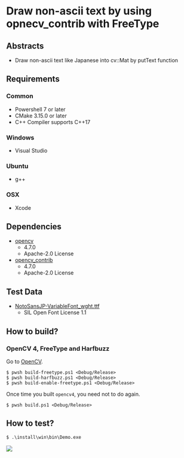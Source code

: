 # Draw non-ascii text by using opnecv_contrib with FreeType

## Abstracts

* Draw non-ascii text like Japanese into cv::Mat by putText function

## Requirements

### Common

* Powershell 7 or later
* CMake 3.15.0 or later
* C++ Compiler supports C++17

### Windows

* Visual Studio

### Ubuntu

* g++

### OSX

* Xcode

## Dependencies

* [opencv](https://github.com/opencv/opencv)
  * 4.7.0
  * Apache-2.0 License
* [opencv_contrib](https://github.com/opencv/opencv_contrib)
  * 4.7.0
  * Apache-2.0 License

## Test Data

* [NotoSansJP-VariableFont_wght.ttf](https://fonts.google.com/noto/specimen/Noto+Sans+JP)
  * SIL Open Font License 1.1

## How to build?

### OpenCV 4, FreeType and Harfbuzz

Go to [OpenCV](..).

````shell
$ pwsh build-freetype.ps1 <Debug/Release>
$ pwsh build-harfbuzz.ps1 <Debug/Release>
$ pwsh build-enable-freetype.ps1 <Debug/Release>
````

Once time you built `opencv4`, you need not to do again.

````shell
$ pwsh build.ps1 <Debug/Release>
````

## How to test?

````bat
$ .\install\win\bin\Demo.exe
````

<img src="./images/japanese.png" />